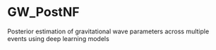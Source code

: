 # GW_PostNF
Posterior estimation of gravitational wave parameters across multiple events using deep learning models
